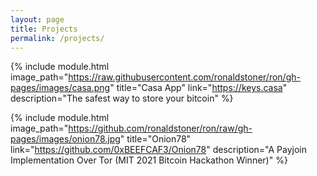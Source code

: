 ```yaml
---
layout: page
title: Projects
permalink: /projects/
---
```


{% include module.html image_path="https://raw.githubusercontent.com/ronaldstoner/ron/gh-pages/images/casa.png" title="Casa App" link="https://keys.casa" description="The safest way to store your bitcoin" %}

{% include module.html image_path="https://github.com/ronaldstoner/ron/raw/gh-pages/images/onion78.jpg" title="Onion78" link="https://github.com/0xBEEFCAF3/Onion78" description="A Payjoin Implementation Over Tor (MIT 2021 Bitcoin Hackathon Winner)" %}
